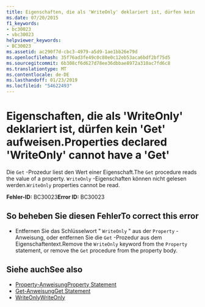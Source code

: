 ```yaml
---
title: Eigenschaften, die als 'WriteOnly' deklariert ist, dürfen kein 'Get' aufweisen.
ms.date: 07/20/2015
f1_keywords:
- bc30023
- vbc30023
helpviewer_keywords:
- BC30023
ms.assetid: ac290f7d-cbc3-4979-a5d9-1ae1bb26e79d
ms.openlocfilehash: 35f76ad3fe49c0c80e0c12eb53aca6bdf2bf75d5
ms.sourcegitcommit: 6b308cf6d627d78ee36dbbae8972a310ac7fd6c8
ms.translationtype: MT
ms.contentlocale: de-DE
ms.lasthandoff: 01/23/2019
ms.locfileid: "54622493"
---
```

# <a name="properties-declared-writeonly-cannot-have-a-get"></a><span data-ttu-id="9b3e2-102">Eigenschaften, die als 'WriteOnly' deklariert ist, dürfen kein 'Get' aufweisen.</span><span class="sxs-lookup"><span data-stu-id="9b3e2-102">Properties declared 'WriteOnly' cannot have a 'Get'</span></span>
<span data-ttu-id="9b3e2-103">Die `Get` -Prozedur liest den Wert einer Eigenschaft.</span><span class="sxs-lookup"><span data-stu-id="9b3e2-103">The `Get` procedure reads the value of a property.</span></span> <span data-ttu-id="9b3e2-104">`WriteOnly` -Eigenschaften können nicht gelesen werden.</span><span class="sxs-lookup"><span data-stu-id="9b3e2-104">`WriteOnly` properties cannot be read.</span></span>  
  
 <span data-ttu-id="9b3e2-105">**Fehler-ID:** BC30023</span><span class="sxs-lookup"><span data-stu-id="9b3e2-105">**Error ID:** BC30023</span></span>  
  
## <a name="to-correct-this-error"></a><span data-ttu-id="9b3e2-106">So beheben Sie diesen Fehler</span><span class="sxs-lookup"><span data-stu-id="9b3e2-106">To correct this error</span></span>  
  
-   <span data-ttu-id="9b3e2-107">Entfernen Sie das Schlüsselwort " `WriteOnly` " aus der `Property` -Anweisung, oder entfernen Sie die `Get` -Prozedur aus dem Eigenschaftentext.</span><span class="sxs-lookup"><span data-stu-id="9b3e2-107">Remove the `WriteOnly` keyword from the `Property` statement, or remove the `Get` procedure from the property body.</span></span>  
  
## <a name="see-also"></a><span data-ttu-id="9b3e2-108">Siehe auch</span><span class="sxs-lookup"><span data-stu-id="9b3e2-108">See also</span></span>
- [<span data-ttu-id="9b3e2-109">Property-Anweisung</span><span class="sxs-lookup"><span data-stu-id="9b3e2-109">Property Statement</span></span>](../../visual-basic/language-reference/statements/property-statement.md)
- [<span data-ttu-id="9b3e2-110">Get-Anweisung</span><span class="sxs-lookup"><span data-stu-id="9b3e2-110">Get Statement</span></span>](../../visual-basic/language-reference/statements/get-statement.md)
- [<span data-ttu-id="9b3e2-111">WriteOnly</span><span class="sxs-lookup"><span data-stu-id="9b3e2-111">WriteOnly</span></span>](../../visual-basic/language-reference/modifiers/writeonly.md)
